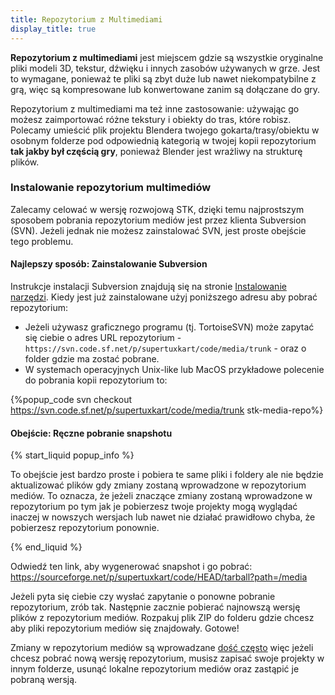 ```yaml
---
title: Repozytorium z Multimediami
display_title: true
---
```

**Repozytorium z multimediami** jest miejscem gdzie są wszystkie oryginalne pliki modeli 3D, tekstur, dźwięku i innych zasobów używanych w grze. Jest to wymagane, ponieważ te pliki są zbyt duże lub nawet niekompatybilne z grą, więc są kompresowane lub konwertowane zanim są dołączane do gry.

Repozytorium z multimediami ma też inne zastosowanie: używając go możesz zaimportować różne tekstury i obiekty do tras, które robisz. Polecamy umieścić plik projektu Blendera twojego gokarta/trasy/obiektu w osobnym folderze pod odpowiednią kategorią w twojej kopii repozytorium **tak jakby był częścią gry**, ponieważ Blender jest wrażliwy na strukturę plików.

### Instalowanie repozytorium multimediów

Zalecamy celować w wersję rozwojową STK, dzięki temu najprostszym sposobem pobrania repozytorium mediów jest przez klienta Subversion (SVN). Jeżeli jednak nie możesz zainstalować SVN, jest proste obejście tego problemu.

#### Najlepszy sposób: Zainstalowanie Subversion

Instrukcje instalacji Subversion znajdują się na stronie [Instalowanie narzędzi](https://supertuxkart.net/Installing_Tools#subversion-client). Kiedy jest już zainstalowane użyj poniższego adresu aby pobrać repozytorium:

* Jeżeli używasz graficznego programu (tj. TortoiseSVN) może zapytać się ciebie o adres URL repozytorium - `https://svn.code.sf.net/p/supertuxkart/code/media/trunk` - oraz o folder gdzie ma zostać pobrane.
* W systemach operacyjnych Unix-like lub MacOS przykładowe polecenie do pobrania kopii repozytorium to: 

{%popup_code
svn checkout https://svn.code.sf.net/p/supertuxkart/code/media/trunk stk-media-repo%}

#### Obejście: Ręczne pobranie snapshotu

{% start_liquid popup_info %}

To obejście jest bardzo proste i pobiera te same pliki i foldery ale nie będzie aktualizować plików gdy zmiany zostaną wprowadzone w repozytorium mediów. To oznacza, że jeżeli znaczące zmiany zostaną wprowadzone w repozytorium po tym jak je pobierzesz twoje projekty mogą wyglądać inaczej w nowszych wersjach lub nawet nie działać prawidłowo chyba, że pobierzesz repozytorium ponownie.

{% end_liquid %}

Odwiedź ten link, aby wygenerować snapshot i go pobrać: <https://sourceforge.net/p/supertuxkart/code/HEAD/tarball?path=/media>

Jeżeli pyta się ciebie czy wysłać zapytanie o ponowne pobranie repozytorium, zrób tak. Następnie zacznie pobierać najnowszą wersję plików z repozytorium mediów. Rozpakuj plik ZIP do folderu gdzie chcesz aby pliki repozytorium mediów się znajdowały. Gotowe!

Zmiany w repozytorium mediów są wprowadzane [dość często](https://sourceforge.net/p/supertuxkart/code/HEAD/log/?path=) więc jeżeli chcesz pobrać nową wersję repozytorium, musisz zapisać swoje projekty w innym folderze, usunąć lokalne repozytorium mediów oraz zastąpić je pobraną wersją.
